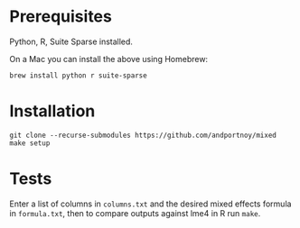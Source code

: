 # Prerequisites
Python, R, Suite Sparse installed.

On a Mac you can install the above using Homebrew:

```
brew install python r suite-sparse
```

# Installation
```
git clone --recurse-submodules https://github.com/andportnoy/mixed
make setup
```

# Tests
Enter a list of columns in `columns.txt` and the desired mixed effects formula
in `formula.txt`, then to compare outputs against lme4 in R run `make`.
